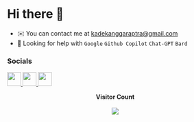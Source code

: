 Hi there 👋
==============================

* ✉️  You can contact me at kadekanggaraptra@gmail.com
* 🤝  Looking for help with `Google` `Github Copilot` `Chat-GPT` `Bard`


### Socials

<p align="left"> 
  <a href="http://www.instagram.com/anggara.ptra" target="_blank" rel="noreferrer">
    <img src="https://raw.githubusercontent.com/danielcranney/readme-generator/main/public/icons/socials/instagram.svg" width="32" height="32" />
  </a> 
  <a href="https://www.linkedin.com/in/i-kadek-anggara-putra/" target="_blank" rel="noreferrer">
    <img src="https://raw.githubusercontent.com/danielcranney/readme-generator/main/public/icons/socials/linkedin.svg" width="32" height="32" />
  </a> 
  <a href="https://www.twitter.com/anggara_ptra" target="_blank" rel="noreferrer">
    <img src="https://raw.githubusercontent.com/danielcranney/readme-generator/main/public/icons/socials/twitter.svg" width="32" height="32" />
  </a>
</p>

<p align="center"><b>Visitor Count</b> </br></br>
<img align="center" src="https://profile-counter.glitch.me/anggaraptra/count.svg"/></p>

